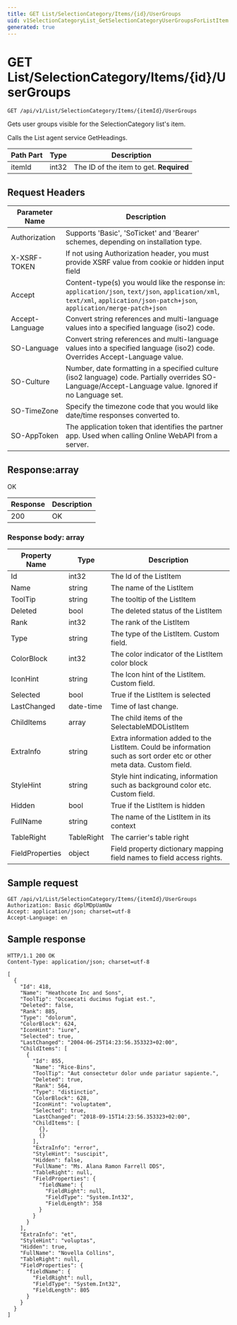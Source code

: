 ```yaml
---
title: GET List/SelectionCategory/Items/{id}/UserGroups
uid: v1SelectionCategoryList_GetSelectionCategoryUserGroupsForListItem
generated: true
---
```


# GET List/SelectionCategory/Items/{id}/UserGroups

```http
GET /api/v1/List/SelectionCategory/Items/{itemId}/UserGroups
```

Gets user groups visible for the SelectionCategory list's item.


Calls the List agent service GetHeadings.





| Path Part | Type | Description |
|-----------|------|-------------|
| itemId | int32 | The ID of the item to get. **Required** |



## Request Headers

| Parameter Name | Description |
|----------------|-------------|
| Authorization  | Supports 'Basic', 'SoTicket' and 'Bearer' schemes, depending on installation type. |
| X-XSRF-TOKEN   | If not using Authorization header, you must provide XSRF value from cookie or hidden input field |
| Accept         | Content-type(s) you would like the response in: `application/json`, `text/json`, `application/xml`, `text/xml`, `application/json-patch+json`, `application/merge-patch+json` |
| Accept-Language | Convert string references and multi-language values into a specified language (iso2) code. |
| SO-Language | Convert string references and multi-language values into a specified language (iso2) code. Overrides Accept-Language value. |
| SO-Culture | Number, date formatting in a specified culture (iso2 language) code. Partially overrides SO-Language/Accept-Language value. Ignored if no Language set. |
| SO-TimeZone | Specify the timezone code that you would like date/time responses converted to. |
| SO-AppToken | The application token that identifies the partner app. Used when calling Online WebAPI from a server. |


## Response:array

OK

| Response | Description |
|----------------|-------------|
| 200 | OK |

### Response body: array

| Property Name | Type |  Description |
|----------------|------|--------------|
| Id | int32 | The Id of the ListItem |
| Name | string | The name of the ListItem |
| ToolTip | string | The tooltip of the ListItem |
| Deleted | bool | The deleted status of the ListItem |
| Rank | int32 | The rank of the ListItem |
| Type | string | The type of the ListItem. Custom field. |
| ColorBlock | int32 | The color indicator of the ListItem color block |
| IconHint | string | The Icon hint of the ListItem. Custom field. |
| Selected | bool | True if the ListItem is selected |
| LastChanged | date-time | Time of last change. |
| ChildItems | array | The child items of the SelectableMDOListItem |
| ExtraInfo | string | Extra information added to the ListItem. Could be information such as sort order etc or other meta data. Custom field. |
| StyleHint | string | Style hint indicating, information such as background color etc. Custom field. |
| Hidden | bool | True if the ListItem is hidden |
| FullName | string | The name of the ListItem in its context |
| TableRight | TableRight | The carrier's table right |
| FieldProperties | object | Field property dictionary mapping field names to field access rights. |

## Sample request

```http!
GET /api/v1/List/SelectionCategory/Items/{itemId}/UserGroups
Authorization: Basic dGplMDpUamUw
Accept: application/json; charset=utf-8
Accept-Language: en
```

## Sample response

```http_
HTTP/1.1 200 OK
Content-Type: application/json; charset=utf-8

[
  {
    "Id": 418,
    "Name": "Heathcote Inc and Sons",
    "ToolTip": "Occaecati ducimus fugiat est.",
    "Deleted": false,
    "Rank": 885,
    "Type": "dolorum",
    "ColorBlock": 624,
    "IconHint": "iure",
    "Selected": true,
    "LastChanged": "2004-06-25T14:23:56.353323+02:00",
    "ChildItems": [
      {
        "Id": 855,
        "Name": "Rice-Bins",
        "ToolTip": "Aut consectetur dolor unde pariatur sapiente.",
        "Deleted": true,
        "Rank": 564,
        "Type": "distinctio",
        "ColorBlock": 628,
        "IconHint": "voluptatem",
        "Selected": true,
        "LastChanged": "2018-09-15T14:23:56.353323+02:00",
        "ChildItems": [
          {},
          {}
        ],
        "ExtraInfo": "error",
        "StyleHint": "suscipit",
        "Hidden": false,
        "FullName": "Ms. Alana Ramon Farrell DDS",
        "TableRight": null,
        "FieldProperties": {
          "fieldName": {
            "FieldRight": null,
            "FieldType": "System.Int32",
            "FieldLength": 358
          }
        }
      }
    ],
    "ExtraInfo": "et",
    "StyleHint": "voluptas",
    "Hidden": true,
    "FullName": "Novella Collins",
    "TableRight": null,
    "FieldProperties": {
      "fieldName": {
        "FieldRight": null,
        "FieldType": "System.Int32",
        "FieldLength": 805
      }
    }
  }
]
```
